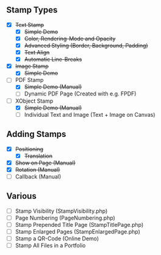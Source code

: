 ## Stamp Types
- [x] ~~Text Stamp~~
  - [x] ~~Simple Demo~~
  - [x] ~~Color, Rendering-Mode and Opacity~~
  - [x] ~~Advanced Styling (Border, Background, Padding)~~
  - [x] ~~Text Align~~
  - [x] ~~Automatic Line-Breaks~~
- [x] ~~Image Stamp~~
  - [x] ~~Simple Demo~~
- [ ] PDF Stamp
  - [x] ~~Simple Demo (Manual)~~
  - [ ] Dynamic PDF Page (Created with e.g. FPDF)
- [ ] XObject Stamp
  - [x] ~~Simple Demo (Manual)~~
  - [ ] Individual Text and Image (Text + Image on Canvas)

## Adding Stamps
- [x] ~~Positioning~~
  - [x] ~~Translation~~
- [x] ~~Show on Page (Manual)~~
- [x] ~~Rotation (Manual)~~
- [ ] Callback (Manual)

## Various
- [ ] Stamp Visibility (StampVisibility.php)
- [ ] Page Numbering (PageNumbering.php)
- [ ] Stamp Prepended Title Page (StampTitlePage.php)
- [ ] Stamp Enlarged Pages (StampEnlargedPage.php)
- [ ] Stamp a QR-Code (Online Demo)
- [ ] Stamp All Files in a Portfolio